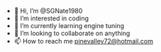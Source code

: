 - 👋 Hi, I’m @SGNate1980
- 👀 I’m interested in coding 
- 🌱 I’m currently learning engine tuning 
- 💞️ I’m looking to collaborate on anything 
- 📫 How to reach me pinevalley72@hotmail.com 

<!---
SGNate1980/SGNate1980 is a ✨ special ✨ repository because its `README.md` (this file) appears on your GitHub profile.
You can click the Preview link to take a look at your changes.
--->
